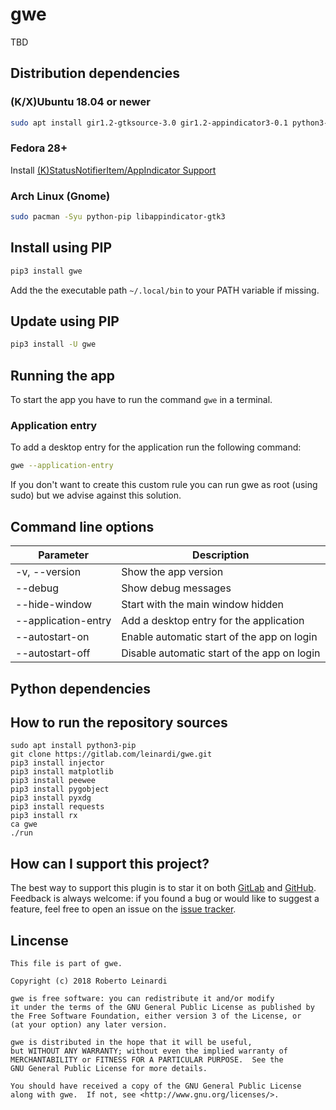 # gwe
TBD


## Distribution dependencies
### (K/X)Ubuntu 18.04 or newer
```bash
sudo apt install gir1.2-gtksource-3.0 gir1.2-appindicator3-0.1 python3-gi-cairo python3-pip
```
### Fedora 28+
Install [(K)StatusNotifierItem/AppIndicator Support](https://extensions.gnome.org/extension/615/appindicator-support/)

### Arch Linux (Gnome)
```bash
sudo pacman -Syu python-pip libappindicator-gtk3
```

## Install using PIP
```bash
pip3 install gwe
```
Add the the executable path `~/.local/bin` to your PATH variable if missing.

## Update using PIP
```bash
pip3 install -U gwe
```

## Running the app
To start the app you have to run the command `gwe` in a terminal. 

### Application entry
To add a desktop entry for the application run the following command:
```bash
gwe --application-entry 
```
If you don't want to create this custom rule you can run gwe as root 
(using sudo) but we advise against this solution.

## Command line options

  | Parameter                 | Description|
  |---------------------------|------------|
  |-v, --version              |Show the app version|
  |--debug                    |Show debug messages|
  |--hide-window              |Start with the main window hidden|
  |--application-entry        |Add a desktop entry for the application|
  |--autostart-on             |Enable automatic start of the app on login|
  |--autostart-off            |Disable automatic start of the app on login|


## Python dependencies
## How to run the repository sources

```
sudo apt install python3-pip
git clone https://gitlab.com/leinardi/gwe.git
pip3 install injector
pip3 install matplotlib
pip3 install peewee
pip3 install pygobject
pip3 install pyxdg
pip3 install requests
pip3 install rx
ca gwe
./run
```

## How can I support this project?

The best way to support this plugin is to star it on both [GitLab](https://gitlab.com/leinardi/gwe) and [GitHub](https://github.com/leinardi/gwe).
Feedback is always welcome: if you found a bug or would like to suggest a feature,
feel free to open an issue on the [issue tracker](https://gitlab.com/leinardi/gwe/issues).

## Lincense
```
This file is part of gwe.

Copyright (c) 2018 Roberto Leinardi

gwe is free software: you can redistribute it and/or modify
it under the terms of the GNU General Public License as published by
the Free Software Foundation, either version 3 of the License, or
(at your option) any later version.

gwe is distributed in the hope that it will be useful,
but WITHOUT ANY WARRANTY; without even the implied warranty of
MERCHANTABILITY or FITNESS FOR A PARTICULAR PURPOSE.  See the
GNU General Public License for more details.

You should have received a copy of the GNU General Public License
along with gwe.  If not, see <http://www.gnu.org/licenses/>.
```